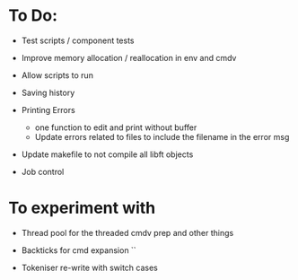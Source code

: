 # To Do:

- Test scripts / component tests

- Improve memory allocation / reallocation in env and cmdv

- Allow scripts to run 

- Saving history

- Printing Errors 
  - one function to edit and print without buffer
  - Update errors related to files to include the filename in the error msg

- Update makefile to not compile all libft objects

- Job control

# To experiment with

- Thread pool for the threaded cmdv prep and other things

- Backticks for cmd expansion ``

- Tokeniser re-write with switch cases

